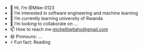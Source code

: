 - 👋 Hi, I’m @Mike-0123
- 👀 I’m interested in software engineering and machine learning 
- 🌱 I’m currently learning university of Rwanda 
- 💞️ I’m looking to collaborate on ...
- 📫 How to reach me michelitwitaho@gmail.com
- 😄 Pronouns: ...
- ⚡ Fun fact: Reading 

<!---
Mike-0123/Mike-0123 is a ✨ special ✨ repository because its `README.md` (this file) appears on your GitHub profile.
You can click the Preview link to take a look at your changes.
--->
